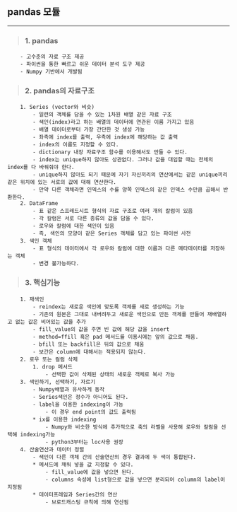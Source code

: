 ## pandas 모듈
------------------------------
>###    1. pandas 
        - 고수준의 자료 구조 제공
        - 파이썬을 통한 빠르고 쉬운 데이터 분석 도구 제공
        - Numpy 기반에서 개발됨
>###    2. pandas의 자료구조
        1. Series (vector와 비슷)
            - 일련의 객체를 담을 수 있는 1차원 배열 같은 자료 구조
            - 색인(index)라고 하는 배열의 데이터에 연관된 이름 가지고 있음
            - 배열 데이터로부터 가장 간단한 것 생성 가능
            - 좌측에 index를 출력, 우측에 index에 해당하는 값 출력
            - index의 이름도 지정할 수 있다.
            - dictionary 내장 자료구조 함수를 이용해서도 만들 수 있다.
            - index는 unique하지 않아도 상관없다. 그러나 값을 대입할 때는 전체의 index를 다 바꿔줘야 한다.
            - unique하지 않아도 되기 때문에 자기 자신끼리의 연산에서는 같은 unique끼리 같은 위치에 있는 서로의 값에 대해 연산한다.
            - 만약 다른 객체라면 인덱스의 수를 양쪽 인덱스의 같은 인덱스 수만큼 곱해서 반환한다.
        2. DataFrame
            - 표 같은 스프레드시트 형식의 자료 구조로 여러 개의 칼럼이 있음
            - 각 칼럼은 서로 다른 종류의 값을 담을 수 있다.
            - 로우와 칼럼에 대한 색인이 있음
            - 즉, 색인의 모양이 같은 Series 객체를 담고 있는 파이썬 사전
        3. 색인 객체
            - 표 형식의 데이터에서 각 로우와 칼럼에 대한 이름과 다른 메타데이터를 저장하는 객체
            - 변경 불가능하다.
>###    3. 핵심기능
        1. 재색인
            - reindex는 새로운 색인에 맞도록 객체를 새로 생성하는 기능
            - 기존의 원본은 그대로 내버려두고 새로운 색인으로 만든 객체를 만들어 재배열하고 없는 값은 비어있는 값을 추가
            - fill_value의 값을 주면 빈 값에 해당 값을 insert
            - method=ffill 혹은 pad 메서드를 이용시에는 앞의 값으로 채움.
            - bfill 또는 backfill은 뒤의 값으로 채움
            - 보간은 column에 대해서는 적용되지 않는다.
        2. 로우 또는 컬럼 삭제
            1. drop 메서드
                - 선택한 값이 삭제된 상태의 새로운 객체로 복사 가능
        3. 색인하기, 선택하기, 자르기
            - Numpy배열과 유사하게 동작
            - Series색인은 정수가 아니어도 된다.
            - label을 이용한 indexing이 가능 
                - 이 경우 end point의 값도 출력됨
            * ix를 이용한 indexing 
                - Numpy와 비슷한 방식에 추가적으로 축의 라벨을 사용해 로우와 칼럼을 선택해 indexing가능
                - python3부터는 loc사용 권장
        4. 산술연산과 데이터 정렬
            - 색인이 다른 객체 간의 산술연산의 경우 결과에 두 색이 통합된다.
            * 메서드에 채워 넣을 값 지정할 수 있다.
                - fill_value에 값을 넣으면 된다.
                - columns 속성에 list형으로 값을 넣으면 분리되어 column의 label이 지정됨
            * 데이터프레임과 Series간의 연산
                - 브로드캐스팅 규칙에 의해 연산됨                